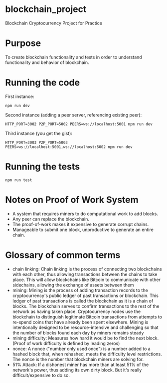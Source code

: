 # blockchain_project
Blockchain Cryptocurrency Project for Practice

# Purpose
To create blockchain functionality and tests in order to understand functionality and behavior of blockchain.

# Running the code
First instance:
 ```
 npm run dev
 ```
Second instance (adding a peer server, referencing existing peer):
```
HTTP_PORT=3002 P2P_PORT=5002 PEERS=ws://localhost:5001 npm run dev
```
Third instance (you get the gist):
```
HTTP_PORT=3003 P2P_PORT=5003 PEERS=ws://localhost:5001,ws://localhost:5002 npm run dev
```

# Running the tests
```
npm run test
```
# Notes on Proof of Work System
- A system that requires miners to do computational work to add blocks.
- Any peer can replace the blockchain.
- The proof-of-work makes it expensive to generate corrupt chains.
- Manageable to submit one block, unproductive to generate an entire chain.

# Glossary of common terms
- chain linking: Chain linking is the process of connecting two blockchains with each other, thus allowing transactions between the chains to take place. This will allow blockchains like Bitcoin to communicate with other sidechains, allowing the exchange of assets between them
- mining: Mining is the process of adding transaction records to the cryptocurrency's public ledger of past transactions or blockchain. This ledger of past transactions is called the blockchain as it is a chain of blocks. The blockchain serves to confirm transactions to the rest of the network as having taken place. Cryptocurrency nodes use the blockchain to distinguish legitimate Bitcoin transactions from attempts to re-spend coins that have already been spent elsewhere. Mining is intentionally designed to be resource-intensive and challenging so that the number of blocks found each day by miners remains steady
- mining difficulty: Measures how hard it would be to find the next block. (Proof of work difficulty is defined by leading zeros)
- nonce: A nonce ("number only used once") is a number added to a hashed block that, when rehashed, meets the difficulty level restrictions. The nonce is the number that blockchain miners are solving for.
- 51% Attack: If a dishonest miner has more than at least 51% of the network's power, thus adding its own dirty block. But it's really difficult/expensive to do so.
